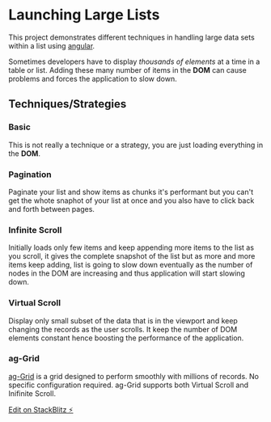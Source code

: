# Launching Large Lists

This project demonstrates different techniques in handling large data sets within a list using [angular](https://angular.io).

Sometimes developers have to display *thousands of elements* at a time in a table or list.  Adding these many number of items in the **DOM** can cause problems and forces the application to slow down.

## Techniques/Strategies

### Basic

This is not really a technique or a strategy, you are just loading everything in the **DOM**.

### Pagination

Paginate your list and show items as chunks it's performant but you can't get the whote snaphot of your list at once and you also have to click back and forth between pages.

### Infinite Scroll

Initially loads only few items and keep appending more items to the list as you scroll, it gives the complete snapshot of the list but as more and more items keep adding, list is going to slow down eventually as the number of nodes in the DOM are increasing and thus application will start slowing down.

### Virtual Scroll

Display only small subset of the data that is in the viewport and keep changing the records as the user scrolls. It keep the number of DOM elements constant hence boosting the performance of the application.

### ag-Grid

[ag-Grid](https://www.ag-grid.com) is a grid designed to perform smoothly with millions of records.  No specific configuration required.  ag-Grid supports both Virtual Scroll and Inifinite Scroll.


[Edit on StackBlitz ⚡️](https://stackblitz.com/edit/angular-vs)

